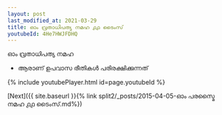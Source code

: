 ```yaml
---
layout: post
last_modified_at: 2021-03-29
title: ഓം വ്രതാധിപത്യ നമഹ ൧൧ ടൈംസ്
youtubeId: 4He7HWJFDHQ
---
```

 
 
 ഓം വ്രതാധിപത്യ നമഹ 
 
 -  ആരാണ് ഉപവാസ രീതികൾ പരിരക്ഷിക്കുന്നത് 
 
  
 
  
 
 
 
 
 
 


{% include youtubePlayer.html id=page.youtubeId %}
 
[Next]({{ site.baseurl }}{% link  split2/_posts/2015-04-05-ഓം പരസ്മൈ നമഹ ൧൧ ടൈംസ്.md%})
 
